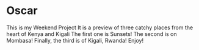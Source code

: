 # Oscar
This is my Weekend Project
It is a preview of three catchy places from the heart of Kenya and Kigali
The first one is Sunsets!
The second is on Mombasa!
Finally, the third is of Kigali, Rwanda!
Enjoy!
